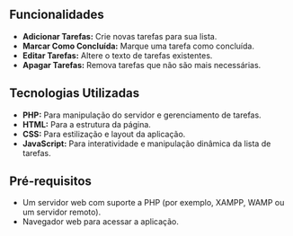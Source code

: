 ## Funcionalidades

- **Adicionar Tarefas:** Crie novas tarefas para sua lista.
- **Marcar Como Concluída:** Marque uma tarefa como concluída.
- **Editar Tarefas:** Altere o texto de tarefas existentes.
- **Apagar Tarefas:** Remova tarefas que não são mais necessárias.

## Tecnologias Utilizadas

- **PHP:** Para manipulação do servidor e gerenciamento de tarefas.
- **HTML:** Para a estrutura da página.
- **CSS:** Para estilização e layout da aplicação.
- **JavaScript:** Para interatividade e manipulação dinâmica da lista de tarefas.

## Pré-requisitos

- Um servidor web com suporte a PHP (por exemplo, XAMPP, WAMP ou um servidor remoto).
- Navegador web para acessar a aplicação.

